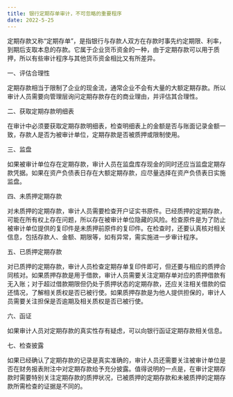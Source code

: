```yaml
---
title: 银行定期存单审计，不可忽略的重要程序
date: 2022-5-25
---
```

定期存款又称“定期存单”，是指银行与存款人双方在存款时事先约定期限、利率，到期后支取本息的存款。它属于企业货币资金的一种，由于定期存款可以用于质押，所以有些审计程序与其他货币资金相比又有所差异。
<!-- more -->
一、评估合理性

定期存款相当于限制了企业的现金流，通常企业不会有大量的大额定期存款。所以审计人员需要向管理层询问定期存款存在的商业理由，并评估其合理性。

二、获取定期存款明细表

在审计中必须要获取定期存款明细表，检查明细表上的金额是否与账面记录金额一致，存款人是否为被审计单位，定期存款是否被质押或限制使用。

三、监盘

如果被审计单位存在定期存款，审计人员在监盘库存现金的同时还应当监盘定期存款凭据。如果在资产负债表日存在大额定期存款，应尽量选择在资产负债表日实施监盘。

四、未质押定期存款

对未质押的定期存款，审计人员需要检查开户证实书原件。已经质押的定期存款，可能在所有权上存在问题，所以存在被审计单位隐藏的风险。检查原件是为了防止被审计单位提供的复印件是未质押前原件的复印件。在检查时，还要认真核对相关信息，包括存款人、金额、期限等，如有异常，需实施进一步审计程序。

五、已质押定期存款

对已质押的定期存款，审计人员检查定期存单复印件即可，但还要与相应的质押合同核对。如果质押存款是用于借款，审计人员需要关注定期存单对应的质押借款有无入账；对于超过借款期限但仍处于质押状态的定期存款，还应关注相关借款的偿还情况，了解相关质权是否已被行使。如果质押存款是为他人提供担保的，审计人员需要关注担保是否逾期及相关质权是否已被行使。

六、函证

如果审计人员对定期存款的真实性存有疑虑，可以向银行函证定期存款相关信息。

七、检查披露

如果已经确认了定期存款的记录是真实准确的，审计人员还需要关注被审计单位是否在财务报表附注中对定期存款给予充分披露。值得说明的一点是，在审计定期存款时需要特别关注定期存款的质押状况，已被质押的定期存款和未被质押的定期存款所需检查的证据是不同的。